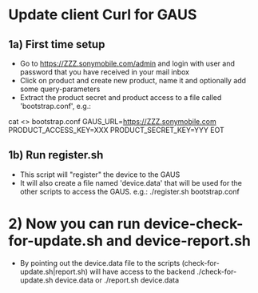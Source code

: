 # Update client Curl for GAUS

## 1a) First time setup
* Go to https://ZZZ.sonymobile.com/admin and login with user and password that you have received in your mail inbox
* Click on product and create new product, name it and optionally add some query-parameters
* Extract the product secret and product access to a file called 'bootstrap.conf', e.g.:

 cat <<EOT >> bootstrap.conf
 GAUS_URL=https://ZZZ.sonymobile.com
 PRODUCT_ACCESS_KEY=XXX
 PRODUCT_SECRET_KEY=YYY
 EOT

## 1b) Run register.sh
* This script will "register" the device to the GAUS
* It will also create a file named 'device.data' that will be used for the other scripts to access the GAUS. e.g.:
 ./register.sh bootstrap.conf

# 2) Now you can run device-check-for-update.sh and device-report.sh
* By pointing out the device.data file to the scripts (check-for-update.sh|report.sh) will have access to the backend
 ./check-for-update.sh device.data
or
 ./report.sh device.data
